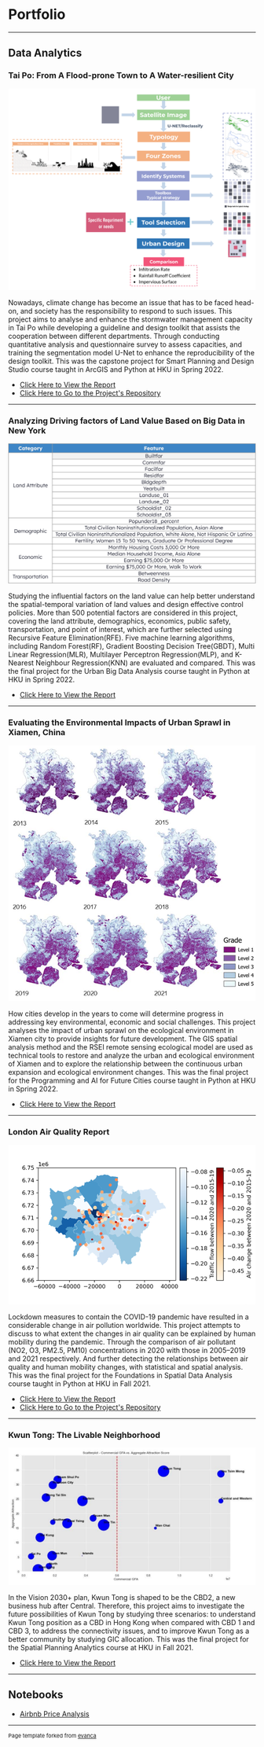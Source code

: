 # Portfolio

---

## Data Analytics

### Tai Po: From A Flood-prone Town to A Water-resilient City

<img src="images/WaterResilienceGuideline.png"/>

Nowadays, climate change has become an issue that has to be faced head-on, and society has the responsibility to respond to such issues. This project aims to analyse and enhance the stormwater management capacity in Tai Po while developing a guideline and design toolkit that assists the cooperation between different departments. Through conducting quantitative analysis and questionnaire survey to assess capacities, and training the segmentation model U-Net to enhance the reproducibility of the design toolkit. This was the capstone project for Smart Planning and Design Studio course taught in ArcGIS and Python at HKU in Spring 2022.

- [Click Here to View the Report](https://issuu.com/s7_h/docs/6402_final_recommended_report_s)
- [Click Here to Go to the Project's Repository](https://github.com/S7HUANG/URBA6402_Unet)

---

### Analyzing Driving factors of Land Value Based on Big Data in New York

<img src="images/LandPrice.png"/>

Studying the influential factors on the land value can help better understand the spatial-temporal variation of land values and design effective control policies. More than 500 potential factors are considered in this project, covering the land attribute, demographics, economics, public safety, transportation, and point of interest, which are further selected using Recursive Feature Elimination(RFE). Five machine learning algorithms, including Random Forest(RF), Gradient Boosting Decision Tree(GBDT), Multi Linear Regression(MLR), Multilayer Perceptron Regression(MLP), and K-Nearest Neighbour Regression(KNN) are evaluated and compared. This was the final project for the Urban Big Data Analysis course taught in Python at HKU in Spring 2022.

- [Click Here to View the Report](/pdf/6002_FinalReport.pdf)

---

### Evaluating the Environmental Impacts of Urban Sprawl in Xiamen, China

<img src="images/UrbanSprawl.jpg"/>

How cities develop in the years to come will determine progress in addressing key environmental, economic and social challenges. This project analyses the impact of urban sprawl on the ecological environment in Xiamen city to provide insights for future development. The GIS spatial analysis method and the RSEI remote sensing ecological model are used as technical tools to restore and analyze the urban and ecological environment of Xiamen and to explore the relationship between the continuous urban expansion and ecological environment changes. This was the final project for the Programming and AI for Future Cities course taught in Python at HKU in Spring 2022.

- [Click Here to View the Report](/pdf/6003_FinalReport.pdf)

---

### London Air Quality Report

<img src="images/relationshipNO2.png"/>

Lockdown measures to contain the COVID-19 pandemic have resulted in a considerable change in air pollution worldwide. This project attempts to discuss to what extent the changes in air quality can be explained by human mobility during the pandemic. Through the comparison of air pollutant (NO2, O3, PM2.5, PM10) concentrations in 2020 with those in 2005–2019 and 2021 respectively. And further detecting the relationships between air quality and human mobility changes, with statistical and spatial analysis. This was the final project for the Foundations in Spatial Data Analysis course taught in Python at HKU in Fall 2021.

- [Click Here to View the Report](/pdf/6001_FinalReport.pdf)
- [Click Here to Go to the Project's Repository](https://github.com/S7HUANG/URBA6001)

---

### Kwun Tong: The Livable Neighborhood

<img src="images/KwunTong.png"/>

In the Vision 2030+ plan, Kwun Tong is shaped to be the CBD2, a new business hub after Central. Therefore, this project aims to investigate the future possibilities of Kwun Tong by studying three scenarios: to understand Kwun Tong position as a CBD in Hong Kong when compared with CBD 1 and CBD 3, to address the connectivity issues, and to improve Kwun Tong as a better community by studying GIC allocation. This was the final project for the Spatial Planning Analytics course at HKU in Fall 2021.

- [Click Here to View the Report](/pdf/6008_FinalReport.pdf)

---

## Notebooks

- [Airbnb Price Analysis](https://htmlpreview.github.io/?https://github.com/S7HUANG/s7huang.github.io/blob/main/html/S7_airbnb_price_analysis.html)

---

<p style="font-size:11px">Page template forked from <a href="https://github.com/evanca/quick-portfolio">evanca</a></p>
<!-- Remove above link if you don't want to attibute -->
